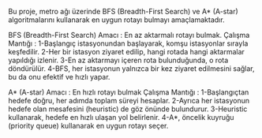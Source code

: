 Bu proje, metro ağı üzerinde BFS (Breadth-First Search) ve A\* (A-star)
algoritmalarını kullanarak en uygun rotayı bulmayı amaçlamaktadır.

BFS (Breadth-First Search) Amacı : En az aktarmalı rotayı bulmak.
Çalışma Mantığı : 1-Başlangıç istasyonundan başlayarak, komşu
istasyonlar sırayla keşfedilir. 2-Her bir istasyon ziyaret edilip, hangi
rotada hangi aktarmalar yapıldığı izlenir. 3-En az aktarmayı içeren rota
bulunduğunda, o rota döndürülür. 4-BFS, her istasyonun yalnızca bir kez
ziyaret edilmesini sağlar, bu da onu efektif ve hızlı yapar.

A\* (A-star) Amacı : En hızlı rotayı bulmak Çalışma Mantığı :
1-Başlangıçtan hedefe doğru, her adımda toplam süreyi hesaplar. 2-Ayrıca
her istasyonun hedefe olan mesafesini (heuristic) de göz önünde
bulundurur. 3-Heuristic kullanarak, hedefe en hızlı ulaşan yol
belirlenir. 4-A\*, öncelik kuyruğu (priority queue) kullanarak en uygun
rotayı seçer.
